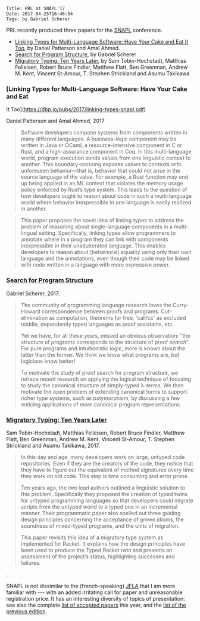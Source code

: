     Title: PRL at SNAPL'17
    Date: 2017-04-25T16:46:54
    Tags: by Gabriel Scherer

PRL recently produced three papers for the
[SNAPL](http://snapl.org/2017/index.html) conference.

- [Linking Types for Multi-Language Software: Have Your Cake and Eat
  It Too](https://dbp.io/pubs/2017/linking-types-snapl.pdf), by Daniel
  Patterson and Amal Ahmed.
- [Search for Program Structure](http://www.ccs.neu.edu/home/gasche/research/canonical-forms/snapl.pdf),
  by Gabriel Scherer
- [Migratory Typing: Ten Years
  Later](http://www.ccs.neu.edu/racket/pubs/typed-racket.pdf), by Sam
  Tobin-Hochstadt, Matthias Felleisen, Robert Bruce Findler, Matthew
  Flatt, Ben Greenman, Andrew M. Kent, Vincent St-Amour, T. Stephen
  Strickland and Asumu Takikawa

<!-- more -->

### [Linking Types for Multi-Language Software: Have Your Cake and Eat
  It Too](https://dbp.io/pubs/2017/linking-types-snapl.pdf)

Daniel Patterson and Amal Ahmed, 2017

> Software developers compose systems from components written in many different
> languages. A business-logic component may be written in Java or OCaml, a
> resource-intensive component in C or Rust, and a high-assurance component in
> Coq. In this multi-language world, program execution sends values from one
> linguistic context to another. This boundary-crossing exposes values to contexts
> with unforeseen behavior—that is, behavior that could not arise in the source
> language of the value. For example, a Rust function may end up being applied in
> an ML context that violates the memory usage policy enforced by Rust’s type
> system. This leads to the question of how developers ought to reason about code
> in such a multi-language world where behavior inexpressible in one language is
> easily realized in another.

> This paper proposes the novel idea of linking types to address the problem of
> reasoning about single-language components in a multi-lingual setting.
> Specifically, linking types allow programmers to annotate where in a program
> they can link with components inexpressible in their unadulterated language.
> This enables developers to reason about (behavioral) equality using only their
> own language and the annotations, even though their code may be linked with code
> written in a language with more expressive power.


### [Search for Program Structure](http://www.ccs.neu.edu/home/gasche/research/canonical-forms/snapl.pdf)

Gabriel Scherer, 2017.

> The community of programming language research loves the
> Curry-Howard correspondence between proofs and
> programs. Cut-elimination as computation, theorems for free,
> 'call/cc' as excluded middle, dependently typed languages as proof
> assistants, etc.
>
> Yet we have, for all these years, missed an obvious observation:
> "the structure of *programs* corresponds to the structure of proof
> *search*". For pure programs and intuitionistic logic, more is known
> about the latter than the former. We think we know what programs
> are, but logicians know better!
>
> To motivate the study of proof search for program structure, we
> retrace recent research on applying the logical technique of focusing
> to study the canonical structure of simply-typed λ-terms. We then
> motivate the open problem of extending canonical forms to support
> richer type systems, such as polymorphism, by discussing a few
> enticing applications of more canonical program representations.

### [Migratory Typing: Ten Years Later](http://www.ccs.neu.edu/racket/pubs/typed-racket.pdf)

Sam Tobin-Hochstadt, Matthias Felleisen, Robert Bruce Findler, Matthew
Flatt, Ben Greenman, Andrew M. Kent, Vincent St-Amour, T. Stephen
Strickland and Asumu Takikawa, 2017.

> In this day and age, many developers work on large, untyped code
> repositories. Even if they are the creators of the code, they notice
> that they have to figure out the equivalent of method signatures
> every time they work on old code. This step is time consuming and
> error prone.
>
> Ten years ago, the two lead authors outlined a linguistic solution
> to this problem. Specifically they proposed the creation of typed
> twins for untyped programming languages so that developers could
> migrate scripts from the untyped world to a typed one in an
> incremental manner. Their programmatic paper also spelled out three
> guiding design principles concerning the acceptance of grown idioms,
> the soundness of mixed-typed programs, and the units of migration.
>
> This paper revisits this idea of a migratory type system as
> implemented for Racket. It explains how the design principles have
> been used to produce the Typed Racket twin and presents an
> assessment of the project’s status, highlighting successes and
> failures.

.

SNAPL is not dissimilar to the (french-speaking)
[JFLA](http://jfla.inria.fr/) that I am more familiar with --- with an
added irritating call for paper and unreasonable registration
price. It has an interesting diversity of topics of presentation: see
also the complete [list of accepted
papers](http://snapl.org/2017/papers.html) this year, and the [list of
the previous edition](http://snapl.org/2015/papers.html).
